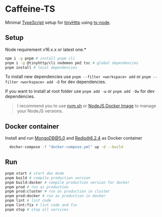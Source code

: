 # Caffeine-TS

Minimal [TypeScript](https://www.typescriptlang.org/) setup for [tinyHttp](https://tinyhttp.v1rtl.site/) using [ts-node](https://github.com/TypeStrong/ts-node).

## Setup

Node requirement v16.x.x or latest one.\*

```sh
npm i -g pnpm # install pnpm cli
pnpm i -g @tinyhttp/cli nodemon pm2 tsc # global dependencies
pnpm install # local dependencies
```

To install new dependencies use `pnpm --filter <workspace> add` or `pnpm --filter <workspace> add -D` for dev dependencies.

If you want to install at root folder use `pnpm add -w` or `pnpm add -Dw` for dev dependencies.

> I recommend you to use [nvm.sh](http://nvmv.sh) or [NodeJS Docker Image](https://hub.docker.com/_/node/) to manage your NodeJS versions.

## Docker container

Install and run MongoDB@5.0 and Redis@6.2.4 as Docker container

```sh
  docker-compose -f "docker-compose.yml" up -d --build
```

## Run

```sh
pnpm start # start dev mode
pnpm build # compile production version
pnpm build:docker # compile production version for docker
pnpm prod # run as production
pnpm prod:cluster # run as production in cluster
pnpm prod:docker # run as production in docker
pnpm lint # lint code
pnpm lint:fix # lint code and fix
pnpm stop # stop all services
```
